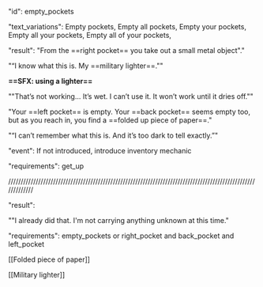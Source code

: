 "id": empty_pockets

"text_variations":
Empty pockets, Empty all pockets, Empty your pockets, Empty all your pockets, Empty all of your pockets,

"result":
"From the ==right pocket== you take out a small metal object"." 

"“I know what this is. My ==military lighter==.""

**==SFX: using a lighter==** 

""That’s not working... It’s wet. I can’t use it. It won’t work until it dries off."" 

"Your ==left pocket== is empty. Your ==back pocket== seems empty too, but as you reach in, you find a ==folded up piece of paper==." 

"“I can’t remember what this is. And it’s too dark to tell exactly.”"

"event": If not introduced, introduce inventory mechanic

"requirements": get_up

/////////////////////////////////////////////////////////////////////////////////////////////////////////////

"result":

""I already did that. I'm not carrying anything unknown at this time."

"requirements": empty_pockets or right_pocket and back_pocket and left_pocket

[[Folded piece of paper]]

[[Military lighter]]